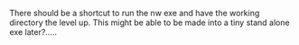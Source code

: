 There should be a shortcut to run the nw exe and have the working directory the level up.
This might be able to be made into a tiny stand alone exe later?.....
